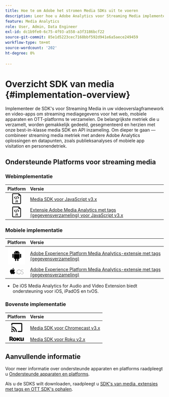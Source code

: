 ```yaml
---
title: Hoe te om Adobe het stromen Media SDKs uit te voeren
description: Leer hoe u Adobe Analytics voor Streaming Media implementeert met de SDK's van Media.
feature: Media Analytics
role: User, Admin, Data Engineer
exl-id: dc1b9fe0-6c75-4f93-a558-a3f3186bcf22
source-git-commit: 85e1d5223cec7168bbf592d941e6a5aece249459
workflow-type: tm+mt
source-wordcount: '202'
ht-degree: 0%

---
```


# Overzicht SDK van media {#implementation-overview}

Implementeer de SDK&#39;s voor Streaming Media in uw videoverslagframework en video-apps om streaming mediagegevens voor het web, mobiele apparaten en OTT-platforms te verzamelen.  De belangrijkste metriek die u verzamelt, worden gemakkelijk gedeeld, gesegmenteerd en herzien met onze best-in-klasse media SDK en API inzameling. Om dieper te gaan — combineer streaming media metriek met andere Adobe Analytics oplossingen en datapunten, zoals publieksanalyses of mobiele app visitation en personendetriek.

## Ondersteunde Platforms voor streaming media

### Webimplementatie

| Platform | Versie |
|:----:|:----|
| <img src="assets/javascript-icon.png"> | [Media SDK voor JavaScript v3.x](../../getting-started/download-sdks.md#web-implementation-download-web-sdk) |
| <img src="assets/javascript-icon.png"> | [Extensie Adobe Media Analytics met tags (gegevensverzameling) voor JavaScript v3.x](../../getting-started/download-sdks.md#web-implementation-download-web-sdk) |

### Mobiele implementatie

| Platform | Versie |
|:----:|:----|
| <img src="assets/android-icon.png"> | [Adobe Experience Platform Media Analytics-extensie met tags (gegevensverzameling)](../../getting-started/download-sdks.md#mobile-implementation-get-mobile-extension) |
| <img src="assets/apple-ios-icon.png"> | [Adobe Experience Platform Media Analytics-extensie met tags (gegevensverzameling)](../../getting-started/download-sdks.md#mobile-implementation-get-mobile-extension) |

* De iOS Media Analytics for Audio and Video Extension biedt ondersteuning voor iOS, iPadOS en tvOS.

### Bovenste implementatie

| Platform | Versie |
|:------:|:-----|
| <img src="assets/chromecast-icon.png"> | [Media SDK voor Chromecast v3.x](../../getting-started/download-sdks.md#over-the-top-implementation-download-ott-libraries) |
| <img src="assets/roku-icon.png"> | [Media SDK voor Roku v2.x](../../getting-started/download-sdks.md#over-the-top-implementation-download-ott-libraries) |


## Aanvullende informatie

Voor meer informatie over ondersteunde apparaten en platforms raadpleegt u [Ondersteunde apparaten en platforms](/help/getting-started/supported-devices.md).

Als u de SDKS wilt downloaden, raadpleegt u [SDK&#39;s van media, extensies met tags en OTT SDK&#39;s ophalen](/help/getting-started/download-sdks.md).
